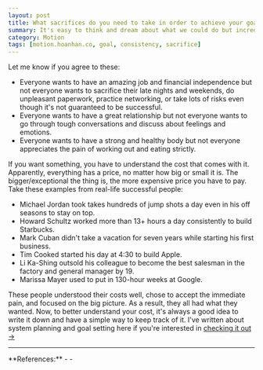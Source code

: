 ```yaml
---
layout: post
title: What sacrifices do you need to take in order to achieve your goal?
summary: It's easy to think and dream about what we could do but incredibly difficult to accept the pains and trade-offs that come with it.
category: Motion
tags: [motion.hoanhan.co, goal, consistency, sacrifice]
---
```


Let me know if you agree to these:
- Everyone wants to have an amazing job and financial independence but not everyone wants
  to sacrifice their late nights and weekends, do unpleasant paperwork, practice networking, or
  take lots of risks even though it's not guaranteed to be successful.
- Everyone wants to have a great relationship but not everyone wants to go through tough
  conversations and discuss about feelings and emotions.
- Everyone wants to have a strong and healthy body but not everyone appreciates the pain
  of working out and eating strictly.

If you want something, you have to understand the cost that comes with it. Apparently, everything
has a price, no matter how big or small it is. The bigger/exceptional the thing is, the more expensive
price you have to pay. Take these examples from real-life successful people:
- Michael Jordan took takes hundreds of jump shots a day even in his off seasons to stay on top.
- Howard Schultz worked more than 13+ hours a day consistently to build Starbucks.
- Mark Cuban didn't take a vacation for seven years while starting his first business.
- Tim Cooked started his day at 4:30 to build Apple.
- Li Ka-Shing outsold his colleague to become the best salesman in the factory and general manager by 19.
- Marissa Mayer used to put in 130-hour weeks at Google.

These people understood their costs well, chose to accept the immediate
pain, and focused on the big picture. As a result, they all had what they wanted. Now, to better understand
your cost, it's always a good idea to write it down and have a simple way to keep track of it. I've written
about system planning and goal setting here if you're interested in [checking it out →](/motion)

<hr>
**References:**
- <https://markmanson.net/question>
- <https://www.businessinsider.com/16-people-who-worked-incredibly-hard-to-succeed-2012-9>

